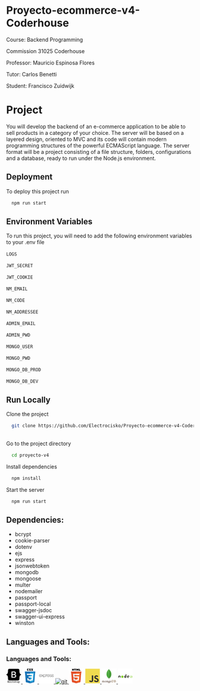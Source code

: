 # Proyecto-ecommerce-v4-Coderhouse

Course: Backend Programming

Commission 31025 Coderhouse

Professor: Mauricio Espinosa Flores

Tutor: Carlos Benetti

Student: Francisco Zuidwijk


#  Project

You will develop the backend of an e-commerce application to be able to sell products in a category of your choice. The server will be based on a layered design, oriented to MVC and its code will contain modern programming structures of the powerful ECMAScript language. The server format will be a project consisting of a file structure, folders, configurations and a database, ready to run under the Node.js environment.

## Deployment

To deploy this project run

```bash
  npm run start
```


## Environment Variables

To run this project, you will need to add the following environment variables to your .env file

`LOGS`

`JWT_SECRET`

`JWT_COOKIE`

`NM_EMAIL`

`NM_CODE`

`NM_ADDRESSEE`

`ADMIN_EMAIL`

`ADMIN_PWD`

`MONGO_USER`

`MONGO_PWD`

`MONGO_DB_PROD`

`MONGO_DB_DEV`

## Run Locally

Clone the project

```bash
  git clone https://github.com/Electrocisko/Proyecto-ecommerce-v4-Coderhouse.git
  
```

Go to the project directory

```bash
  cd proyecto-v4
```

Install dependencies

```bash
  npm install
```

Start the server

```bash
  npm run start
```
## Dependencies:

- bcrypt
- cookie-parser
- dotenv
- ejs
- express
- jsonwebtoken
- mongodb
- mongoose
- multer
- nodemailer
- passport
- passport-local
- swagger-jsdoc
- swagger-ui-express
- winston

## Languages and Tools:

<h3 align="left">Languages and Tools:</h3>
<p align="left"> <a href="https://getbootstrap.com" target="_blank" rel="noreferrer"> <img src="https://raw.githubusercontent.com/devicons/devicon/master/icons/bootstrap/bootstrap-plain-wordmark.svg" alt="bootstrap" width="40" height="40"/> </a> <a href="https://www.w3schools.com/css/" target="_blank" rel="noreferrer"> <img src="https://raw.githubusercontent.com/devicons/devicon/master/icons/css3/css3-original-wordmark.svg" alt="css3" width="40" height="40"/> </a> <a href="https://expressjs.com" target="_blank" rel="noreferrer"> <img src="https://raw.githubusercontent.com/devicons/devicon/master/icons/express/express-original-wordmark.svg" alt="express" width="40" height="40"/> </a> <a href="https://git-scm.com/" target="_blank" rel="noreferrer"> <img src="https://www.vectorlogo.zone/logos/git-scm/git-scm-icon.svg" alt="git" width="40" height="40"/> </a> <a href="https://www.w3.org/html/" target="_blank" rel="noreferrer"> <img src="https://raw.githubusercontent.com/devicons/devicon/master/icons/html5/html5-original-wordmark.svg" alt="html5" width="40" height="40"/> </a> <a href="https://developer.mozilla.org/en-US/docs/Web/JavaScript" target="_blank" rel="noreferrer"> <img src="https://raw.githubusercontent.com/devicons/devicon/master/icons/javascript/javascript-original.svg" alt="javascript" width="40" height="40"/> </a> <a href="https://www.mongodb.com/" target="_blank" rel="noreferrer"> <img src="https://raw.githubusercontent.com/devicons/devicon/master/icons/mongodb/mongodb-original-wordmark.svg" alt="mongodb" width="40" height="40"/> </a> <a href="https://nodejs.org" target="_blank" rel="noreferrer"> <img src="https://raw.githubusercontent.com/devicons/devicon/master/icons/nodejs/nodejs-original-wordmark.svg" alt="nodejs" width="40" height="40"/> </a> </p>
